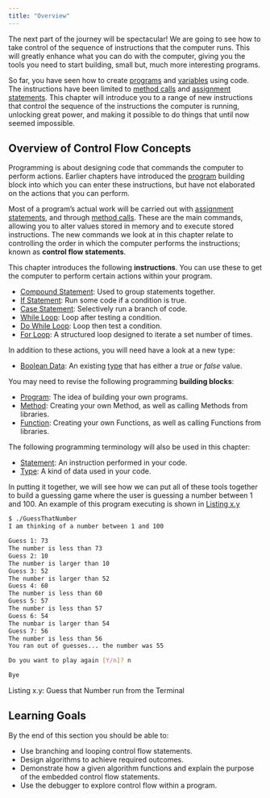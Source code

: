 ```yaml
---
title: "Overview"
---
```


The next part of the journey will be spectacular! We are going to see how to take control of the sequence of instructions that the computer runs. This will greatly enhance what you can do with the computer, giving you the tools you need to start building, small but, much more interesting programs.

So far, you have seen how to create [programs](../../1-sequence-and-data/1-concepts/00-program) and [variables](../../1-sequence-and-data/1-concepts/07-variable) using code. The instructions have been limited to [method calls](../../1-sequence-and-data/1-concepts/03-method-call) and [assignment statements](../../1-sequence-and-data/1-concepts/19-assignment-statement). This chapter will introduce you to a range of new instructions that control the sequence of the instructions the computer is running, unlocking great power, and making it possible to do things that until now seemed impossible.

## Overview of Control Flow Concepts

Programming is about designing code that commands the computer to perform actions. Earlier chapters have introduced the [program](../../1-sequence-and-data/1-concepts/00-program) building block into which you can enter these instructions, but have not elaborated on the actions that you can perform.

Most of a program’s actual work will be carried out with [assignment statements](../../1-sequence-and-data/1-concepts/08-assignment-statement), and through [method calls](../../1-sequence-and-data/1-concepts/03-method-call). These are the main commands, allowing you to alter values stored in memory and to execute stored instructions. The new commands we look at in this chapter relate to controlling the order in which the computer performs the instructions; known as **control flow statements**.

This chapter introduces the following **instructions**. You can use these to get the computer to perform certain actions within your program.

- [Compound Statement](../1-concepts/02-compound-statement): Used to group statements together.
- [If Statement](../1-concepts/03-1-if): Run some code if a condition is true.
- [Case Statement](../1-concepts/03-2-case): Selectively run a branch of code.
- [While Loop](../1-concepts/04-1-while-loop): Loop after testing a condition.
- [Do While Loop](../1-concepts/04-2-do-while): Loop then test a condition.
- [For Loop](../1-concepts/04-3-for-loop): A structured loop designed to iterate a set number of times.

In addition to these actions, you will need have a look at a new type:

- [Boolean Data](../1-concepts/01-0-boolean-data): An existing [type](../../1-sequence-and-data/1-concepts/06-type) that has either a *true* or *false* value.

You may need to revise the following programming **building blocks**:

- [Program](../../1-sequence-and-data/1-concepts/00-program): The idea of building your own programs.
- [Method](../../1-sequence-and-data/1-concepts/02-method): Creating your own Method, as well as calling Methods from libraries.
- [Function](#): Creating your own Functions, as well as calling Functions from libraries.

The following programming terminology will also be used in this chapter:

- [Statement](../../2-communicating-syntax/1-concepts/02-statement): An instruction performed in your code.
- [Type](../../1-sequence-and-data/1-concepts/06-type): A kind of data used in your code.

In putting it together, we will see how we can put all of these tools together to build a guessing game where the user is guessing a number between 1 and 100. An example of this program executing is shown in [Listing x.y](#ListingGuessingGame)


<a id="ListingGuessingGame"></a>

```bash
$ ./GuessThatNumber
I am thinking of a number between 1 and 100

Guess 1: 73
The number is less than 73
Guess 2: 10
The number is larger than 10
Guess 3: 52
The number is larger than 52
Guess 4: 60
The number is less than 60
Guess 5: 57
The number is less than 57
Guess 6: 54
The numbar is larger than 54
Guess 7: 56
The number is less than 56
You ran out of guesses... the number was 55

Do you want to play again [Y/n]? n

Bye
```
<div class="caption"><span class="caption-figure-nbr">Listing x.y: </span>Guess that Number run from the Terminal</div>

## Learning Goals

By the end of this section you should be able to:

- Use branching and looping control flow statements.
- Design algorithms to achieve required outcomes.
- Demonstrate how a given algorithm functions and explain the purpose of the embedded control flow statements.
- Use the debugger to explore control flow within a program.
